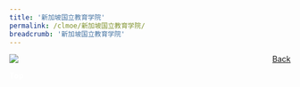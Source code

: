 ```yaml
---
title: '新加坡国立教育学院'
permalink: /clmoe/新加坡国立教育学院/
breadcrumb: '新加坡国立教育学院'
---
```


<!-- Global site tag (gtag.js) - Google Ads: 726049306 -->
<script async src="https://www.googletagmanager.com/gtag/js?id=AW-726049306"></script>
<script>
  window.dataLayer = window.dataLayer || [];
  function gtag(){dataLayer.push(arguments);}
  gtag('js', new Date());

  gtag('config', 'AW-726049306');
</script>
<a href="/exhibits/华文学习展示区-chinese-exhibitions-e/community-partners/" style="float:right;">Back</a>
 <img src="/images/MTLS2021-NIE_CL_Final.jpg"> <br/>

<div class="btntop"><a href="#top" style="text-decoration:none;"><span style="color:white"><b>Top</b></span></a></div>

